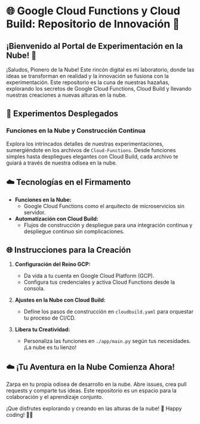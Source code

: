 # 🌐 Google Cloud Functions y Cloud Build: Repositorio de Innovación 🚀

## ¡Bienvenido al Portal de Experimentación en la Nube! 👋

¡Saludos, Pionero de la Nube! Este rincón digital es mi laboratorio, donde las ideas se transforman en realidad y la innovación se fusiona con la experimentación. Este repositorio es la cuna de nuestras hazañas, explorando los secretos de Google Cloud Functions, Cloud Build y llevando nuestras creaciones a nuevas alturas en la nube.

## 🧪 Experimentos Desplegados

### Funciones en la Nube y Construcción Continua

Explora los intrincados detalles de nuestras experimentaciones, sumergiéndote en los archivos de `Cloud-Functions`. Desde funciones simples hasta despliegues elegantes con Cloud Build, cada archivo te guiará a través de nuestra odisea en la nube.

## ☁️ Tecnologías en el Firmamento

- **Funciones en la Nube:**
  - Google Cloud Functions como el arquitecto de microservicios sin servidor.
- **Automatización con Cloud Build:**
  - Flujos de construcción y despliegue para una integración continua y despliegue continuo sin complicaciones.

## 🌐 Instrucciones para la Creación

1. **Configuración del Reino GCP:**
   - Da vida a tu cuenta en Google Cloud Platform (GCP).
   - Configura tus credenciales y activa Cloud Functions desde la consola.

2. **Ajustes en la Nube con Cloud Build:**
   - Define los pasos de construcción en `cloudbuild.yaml` para orquestar tu proceso de CI/CD.

3. **Libera tu Creatividad:**
   - Personaliza las funciones en `./app/main.py` según tus necesidades. ¡La nube es tu lienzo!

## ☁️ ¡Tu Aventura en la Nube Comienza Ahora!

Zarpa en tu propia odisea de desarrollo en la nube. Abre issues, crea pull requests y comparte tus ideas. Este repositorio es un espacio para la colaboración y el aprendizaje conjunto.

¡Que disfrutes explorando y creando en las alturas de la nube! 🌟 Happy coding! 🚀✨
